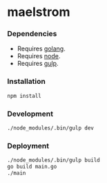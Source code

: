 # maelstrom

### Dependencies

- Requires [golang](https://go.dev/).
- Requires [node](http://nodejs.org/).
- Requires [gulp](http://gulpjs.com/).

### Installation

```bash
npm install
```

### Development

```bash
./node_modules/.bin/gulp dev
```

### Deployment

```bash
./node_modules/.bin/gulp build
go build main.go
./main
```
